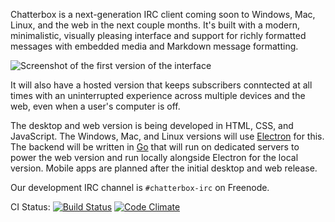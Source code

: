 Chatterbox is a next-generation IRC client coming soon to Windows, Mac, Linux, and the web in the next couple months. It's built with a modern, minimalistic, visually pleasing interface and support for richly formatted messages with embedded media and Markdown message formatting.

![Screenshot of the first version of the interface](http://i.imgur.com/ZjpBm3w.png)

It will also have a hosted version that keeps subscribers conntected at all times with an uninterrupted experience across multiple devices and the web, even when a user's computer is off.

The desktop and web version is being developed in HTML, CSS, and JavaScript. The Windows, Mac, and Linux versions will use [Electron](http://electron.atom.io) for this. The backend will be written in [Go](https://golang.org) that will run on dedicated servers to power the web version and run locally alongside Electron for the local version. Mobile apps are planned after the initial desktop and web release.

Our development IRC channel is `#chatterbox-irc` on Freenode.

CI Status: [![Build Status](https://img.shields.io/travis/Chatterbox-IRC/Chatterbox.svg?style=flat)](https://travis-ci.org/Chatterbox-IRC/Chatterbox)
[![Code Climate](https://img.shields.io/codeclimate/github/Chatterbox-IRC/Chatterbox.svg?style=flat)](https://codeclimate.com/github/Chatterbox-IRC/Chatterbox)
